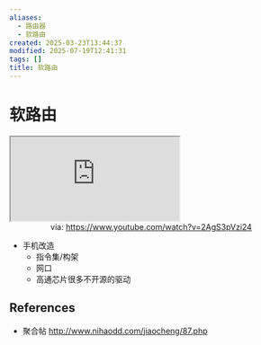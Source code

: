 ```yaml
---
aliases:
  - 路由器
  - 软路由
created: 2025-03-23T13:44:37
modified: 2025-07-19T12:41:31
tags: []
title: 软路由
---
```


# 软路由

<iframe src="https://www.youtube.com/embed/2AgS3pVzi24" allow="accelerometer; autoplay; clipboard-write; encrypted-media; gyroscope; picture-in-picture; web-share" referrerpolicy="strict-origin-when-cross-origin" allowfullscreen></iframe>
<center>via: <a href='https://www.youtube.com/watch?v=2AgS3pVzi24' target='_blank' class='external-link'>https://www.youtube.com/watch?v=2AgS3pVzi24</a></center>

- 手机改造
	- 指令集/构架
	- 网口
	- 高通芯片很多不开源的驱动

## References

- 聚合帖 http://www.nihaodd.com/jiaocheng/87.php
